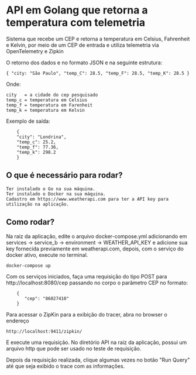 # API em Golang que retorna a temperatura com telemetria

Sistema que recebe um CEP e retorna a temperatura em Celsius, Fahrenheit e Kelvin, por meio de um CEP de entrada e utiliza telemetria via OpenTelemetry e Zipkin

O retorno dos dados e no formato JSON e na seguinte estrutura:
```
{ "city: "São Paulo", "temp_C": 28.5, "temp_F": 28.5, "temp_K": 28.5 }
```

Onde:

```
city   = a cidade do cep pesquisado 
temp_c = temperatura em Celsius
temp_f = temperatura em Farenheit
temp_k = temperatura em Kelvin
```

Exemplo de saída:
```
    {
    "city": "Londrina",
    "temp_c": 25.2,
    "temp_f": 77.36,
    "temp_k": 298.2
    }
```

## O que é necessário para rodar?

```
Ter instalado o Go na sua máquina.
Ter instalado o Docker na sua máquina.
Cadastro em https://www.weatherapi.com para ter a API key para utilização na aplicação.
```


## Como rodar?

Na raiz da aplicação, edite o arquivo docker-compose.yml adicionando em services -> service_b -> environment -> WEATHER_API_KEY e adicione sua key fornecida previamente em weatherapi.com, depois, com o serviço do docker ativo, execute no terminal.

```
docker-compose up
```

Com os serviços iniciados, faça uma requisição do tipo POST para http://localhost:8080/cep passando no corpo o parâmetro CEP no formato:

```
    {
       "cep": "86027410"
    }
```

Para acessar o ZipKin para a exibição do tracer, abra no browser o endereço 

```
http://localhost:9411/zipkin/
```

E execute uma requisição.
No diretório API na raiz da aplicação, possui um arquivo http que pode ser usado no teste de requisição.

Depois da requisição realizada, clique algumas vezes no botão "Run Query" até que seja exibido o trace com as informações.



